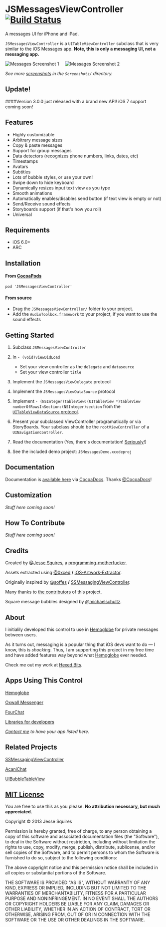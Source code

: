 # JSMessagesViewController [![Build Status](https://secure.travis-ci.org/jessesquires/MessagesTableViewController.png)](http://travis-ci.org/jessesquires/MessagesTableViewController)

A messages UI for iPhone and iPad.

`JSMessagesViewController` is a `UITableViewController` subclass that is very similar to the iOS Messages app. **Note, this is only a messaging UI, not a messaging app.**

![Messages Screenshot 1][img1] &nbsp;&nbsp;&nbsp; ![Messages Screenshot 2][img2]

*See more [screenshots](https://github.com/jessesquires/MessagesTableViewController/tree/master/Screenshots) in the `Screenshots/` directory.*

## Update!

####Version 3.0.0 just released with a brand new API! iOS 7 support coming soon!

## Features 

* Highly customizable
* Arbitrary message sizes
* Copy & paste messages
* Support for group messages
* Data detectors (recognizes phone numbers, links, dates, etc)
* Timestamps
* Avatars
* Subtitles
* Lots of bubble styles, or use your own!
* Swipe down to hide keyboard
* Dynamically resizes input text view as you type
* Smooth animations
* Automatically enables/disables send button (if text view is empty or not)
* Send/Receive sound effects
* Storyboards support (if that's how you roll)
* Universal

## Requirements

* iOS 6.0+ 
* ARC

## Installation

#### From [CocoaPods](http://www.cocoapods.org)

    pod 'JSMessagesViewController'

#### From source

* Drag the `JSMessagesViewController/` folder to your project.
* Add the `AudioToolbox.framework` to your project, if you want to use the sound effects

## Getting Started

1. Subclass `JSMessagesViewController`

2. In `- (void)viewDidLoad`
	* Set your view controller as the `delegate` and `datasource`
	* Set your view controller `title`

3. Implement the `JSMessagesViewDelegate` protocol

4. Implement the `JSMessagesViewDataSource` protocol

5. Implement `- (NSInteger)tableView:(UITableView *)tableView numberOfRowsInSection:(NSInteger)section` from the [`UITableViewDataSource` protocol](https://developer.apple.com/library/ios/documentation/uikit/reference/UITableViewDataSource_Protocol/Reference/Reference.html).

6. Present your subclassed ViewController programatically or via StoryBoards. Your subclass should be the `rootViewController` of a `UINavigationController`.

7. Read the documentation (Yes, there's documentation! [Seriously](http://dailyyeah.com/wp-content/uploads/2008/07/crazy_fat_kid.gif)!)

8. See the included demo project: `JSMessagesDemo.xcodeproj`

## Documentation

Documentation is [available here](http://cocoadocs.org/docsets/JSMessagesViewController) via [CocoaDocs](http://cocoadocs.org). Thanks [@CocoaDocs](https://twitter.com/CocoaDocs)!

## Customization

*Stuff here coming soon!*

## How To Contribute

*Stuff here coming soon!*

## Credits

Created by [@Jesse Squires](https://twitter.com/jesse_squires), a [programming-motherfucker](http://programming-motherfucker.com).

Assets extracted using [@0xced](https://github.com/0xced) **/** [iOS-Artwork-Extractor](https://github.com/0xced/iOS-Artwork-Extractor).

Originally inspired by [@soffes](http://github.com/soffes) **/** [SSMessagingViewController][ss].

Many thanks to [the contributors](https://github.com/jessesquires/MessagesTableViewController/graphs/contributors) of this project.

Square message bubbles designed by [@michaelschultz](http://www.twitter.com/michaelschultz).

## About

I initialily developed this control to use in [Hemoglobe](http://www.hemoglobe.com) for private messages between users.

As it turns out, messaging is a popular thing that iOS devs want to do — I know, this is *shocking*. Thus, I am supporting this project in my free time and have added features way beyond what [Hemoglobe](http://www.hemoglobe.com) ever needed.

Check me out my work at [Hexed Bits](http://www.hexedbits.com).

## Apps Using This Control

[Hemoglobe](http://bit.ly/hemoglobeapp)

[Oxwall Messenger](https://github.com/tochman/OxwallMessenger)

[FourChat](https://itunes.apple.com/us/app/fourchat/id650833730?mt=8)

[Libraries for developers](https://itunes.apple.com/us/app/libraries-for-developers/id653427112?mt=8)

*[Contact me](mailto:jesse.squires.developer@gmail.com) to have your app listed here.*

## Related Projects

[SSMessagingViewController][ss]

[AcaniChat](https://github.com/acani/AcaniChat)

[UIBubbleTableView](https://github.com/AlexBarinov/UIBubbleTableView)

## [MIT License](http://opensource.org/licenses/MIT)

You are free to use this as you please. **No attribution necessary, but much appreciated.**

Copyright &copy; 2013 Jesse Squires

Permission is hereby granted, free of charge, to any person obtaining a copy of this software and associated documentation files (the "Software"), to deal in the Software without restriction, including without limitation the rights to use, copy, modify, merge, publish, distribute, sublicense, and/or sell copies of the Software, and to permit persons to whom the Software is furnished to do so, subject to the following conditions:

The above copyright notice and this permission notice shall be included in all copies or substantial portions of the Software.

THE SOFTWARE IS PROVIDED "AS IS", WITHOUT WARRANTY OF ANY KIND, EXPRESS OR IMPLIED, INCLUDING BUT NOT LIMITED TO THE WARRANTIES OF MERCHANTABILITY, FITNESS FOR A PARTICULAR PURPOSE AND NONINFRINGEMENT. IN NO EVENT SHALL THE AUTHORS OR COPYRIGHT HOLDERS BE LIABLE FOR ANY CLAIM, DAMAGES OR OTHER LIABILITY, WHETHER IN AN ACTION OF CONTRACT, TORT OR OTHERWISE, ARISING FROM, OUT OF OR IN CONNECTION WITH THE SOFTWARE OR THE USE OR OTHER DEALINGS IN THE SOFTWARE.

[ss]:https://github.com/soffes/ssmessagesviewcontroller

[img1]:https://raw.github.com/jessesquires/MessagesTableViewController/master/Screenshots/iphone5-screenshot5.png
[img2]:https://raw.github.com/jessesquires/MessagesTableViewController/master/Screenshots/iphone5-screenshot2.png
